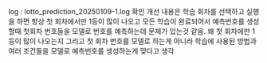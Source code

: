 log : lotto_prediction_20250109-1.log 확인
개선 내용은 학습 회차를 선택하고 실행을 하면 항상 첫 회차에서만
1등이 많이 나오고 모든 학습이 완료되어서 예측번호를 생성할때
첫회차 번호들을 모델로 번호를 예측하는데 문제가 있는것 같음.
왜 첫 회차에만 1등이 많이 나오는지 그리고 첫 회차 번호를 모델로 하는게 아니라
학습에 사용된 방법과 여러 조건들을 모델로 예측번호를 생성하는게 맞다고 생각